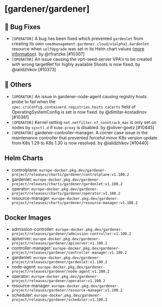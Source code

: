 # [gardener/gardener]

## 🐛 Bug Fixes

- `[OPERATOR]` A bug has been fixed which prevented `gardenlet` from creating its own `seedmanagement.gardener.cloud/v1alpha1.Gardenlet` resource when `selfUpgrade` was set in its Helm chart values ([more information](https://github.com/gardener/gardener/blob/master/docs/deployment/deploy_gardenlet_manually.md#optional-enable-self-upgrades)). by @rfranzke [#10307]
- `[OPERATOR]` An issue causing the vpn-seed-server VPA's to be created with wrong targetRef for highly available Shoots is now fixed. by @ialidzhikov [#10373]
## 🏃 Others

- `[OPERATOR]` An issue in gardener-node-agent causing registry hosts probe to fail when the `spec.criConfig.containerd.registries.hosts.caCerts` field of OperatingSystemConfig is set is now fixed. by @dimitar-kostadinov [#10381]
- `[OPERATOR]` Kernel setting `net.netfilter.nf_conntrack_max` is only set on nodes by `sysctl.d` if `kube-proxy` is disabled. by @oliver-goetz [#10445]
- `[OPERATOR]` gardener-controller-manager: A corner case issue in the maintenance controller that prevented forceful minor K8s version update from K8s 1.29 to K8s 1.30 is now resolved. by @ialidzhikov [#10440]

## Helm Charts
- controlplane: `europe-docker.pkg.dev/gardener-project/releases/charts/gardener/controlplane:v1.100.2`
- gardenlet: `europe-docker.pkg.dev/gardener-project/releases/charts/gardener/gardenlet:v1.100.2`
- operator: `europe-docker.pkg.dev/gardener-project/releases/charts/gardener/operator:v1.100.2`
- resource-manager: `europe-docker.pkg.dev/gardener-project/releases/charts/gardener/resource-manager:v1.100.2`
## Docker Images
- admission-controller: `europe-docker.pkg.dev/gardener-project/releases/gardener/admission-controller:v1.100.2`
- apiserver: `europe-docker.pkg.dev/gardener-project/releases/gardener/apiserver:v1.100.2`
- controller-manager: `europe-docker.pkg.dev/gardener-project/releases/gardener/controller-manager:v1.100.2`
- gardenlet: `europe-docker.pkg.dev/gardener-project/releases/gardener/gardenlet:v1.100.2`
- node-agent: `europe-docker.pkg.dev/gardener-project/releases/gardener/node-agent:v1.100.2`
- operator: `europe-docker.pkg.dev/gardener-project/releases/gardener/operator:v1.100.2`
- resource-manager: `europe-docker.pkg.dev/gardener-project/releases/gardener/resource-manager:v1.100.2`
- scheduler: `europe-docker.pkg.dev/gardener-project/releases/gardener/scheduler:v1.100.2`

